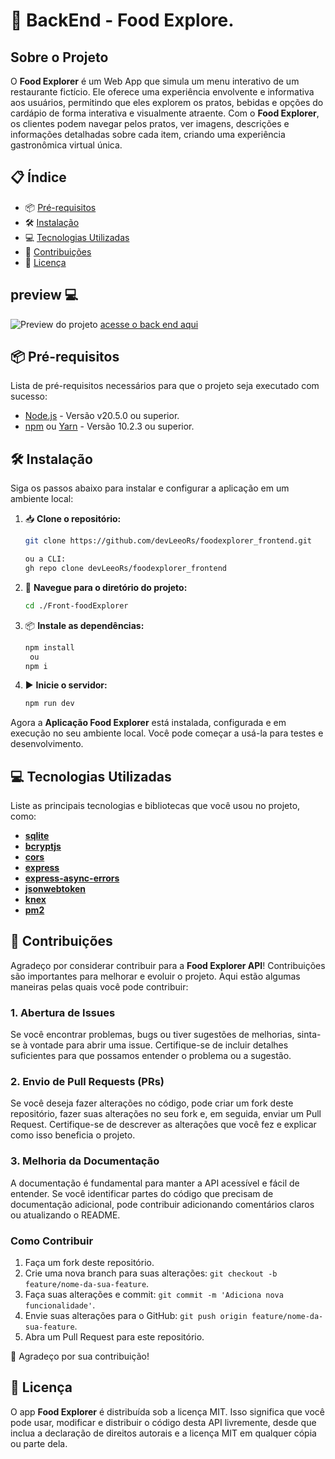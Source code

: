 # 🍕 BackEnd - Food Explore.

## Sobre o Projeto

O **Food Explorer** é um Web App que simula um menu interativo de um restaurante fictício. Ele oferece uma experiência envolvente e informativa aos usuários, permitindo que eles explorem os pratos, bebidas e opções do cardápio de forma interativa e visualmente atraente. Com o **Food Explorer**, os clientes podem navegar pelos pratos, ver imagens, descrições e informações detalhadas sobre cada item, criando uma experiência gastronômica virtual única.

## 📋 Índice

- 📦 [Pré-requisitos](#-pré-requisitos)
- 🛠️ [Instalação](#%EF%B8%8F-instalação)
- 💻 [Tecnologias Utilizadas](#-tecnologias-utilizadas)
- 🤝 [Contribuições](#-contribuições)
- 📄 [Licença](#-licença)

## preview 💻

![Preview do projeto](https://cdn.discordapp.com/attachments/1131335270973841550/1171846026315964497/mockoup_food_explorer.jpg?ex=655e29a8&is=654bb4a8&hm=47d84de15ebfac62ba70f955f5ed6420d834124b426ac21741d0d60f64da0fcf&)
[acesse o back end aqui](https://github.com/devLeeoRs/RockeatNotes_Backend)


## 📦 Pré-requisitos

Lista de pré-requisitos necessários para que o projeto seja executado com sucesso:

- [Node.js](https://nodejs.org/) - Versão v20.5.0 ou superior.
- [npm](https://www.npmjs.com/) ou [Yarn](https://yarnpkg.com/) - Versão 10.2.3 ou superior.

## 🛠️ Instalação

Siga os passos abaixo para instalar e configurar a aplicação em um ambiente local:

1. 📥 **Clone o repositório:**

   ```bash
   git clone https://github.com/devLeeoRs/foodexplorer_frontend.git

   ou a CLI:
   gh repo clone devLeeoRs/foodexplorer_frontend
   ```

2. 📂 **Navegue para o diretório do projeto:**

   ```bash
   cd ./Front-foodExplorer
   ```

3. 📦 **Instale as dependências:**

   ```bash
   npm install
    ou
   npm i
   ```

4. ▶️ **Inicie o servidor:**

   ```bash
   npm run dev
   ```

Agora a **Aplicação Food Explorer** está instalada, configurada e em execução no seu ambiente local. Você pode começar a usá-la para testes e desenvolvimento.

## 💻 Tecnologias Utilizadas

Liste as principais tecnologias e bibliotecas que você usou no projeto, como:

- [**sqlite**](https://www.sqlite.org/index.html)
- [**bcryptjs**](https://www.npmjs.com/package/bcrypt/)
- [**cors**](https://www.npmjs.com/package/cors)
- [**express**](https://www.npmjs.com/package/express)
- [**express-async-errors**](https://www.npmjs.com/package/express-async-errors)
- [**jsonwebtoken**](https://www.npmjs.com/package/jsonwebtoken)
- [**knex**](https://www.npmjs.com/package/knex)
- [**pm2**](https://www.npmjs.com/package/pm2)

## 🤝 Contribuições

Agradeço por considerar contribuir para a **Food Explorer API**! Contribuições são importantes para melhorar e evoluir o projeto. Aqui estão algumas maneiras pelas quais você pode contribuir:

### 1. Abertura de Issues

Se você encontrar problemas, bugs ou tiver sugestões de melhorias, sinta-se à vontade para abrir uma issue. Certifique-se de incluir detalhes suficientes para que possamos entender o problema ou a sugestão.

### 2. Envio de Pull Requests (PRs)

Se você deseja fazer alterações no código, pode criar um fork deste repositório, fazer suas alterações no seu fork e, em seguida, enviar um Pull Request. Certifique-se de descrever as alterações que você fez e explicar como isso beneficia o projeto.

### 3. Melhoria da Documentação

A documentação é fundamental para manter a API acessível e fácil de entender. Se você identificar partes do código que precisam de documentação adicional, pode contribuir adicionando comentários claros ou atualizando o README.

### Como Contribuir

1. Faça um fork deste repositório.
2. Crie uma nova branch para suas alterações: `git checkout -b feature/nome-da-sua-feature`.
3. Faça suas alterações e commit: `git commit -m 'Adiciona nova funcionalidade'`.
4. Envie suas alterações para o GitHub: `git push origin feature/nome-da-sua-feature`.
5. Abra um Pull Request para este repositório.

🤝 Agradeço por sua contribuição!

## 📄 Licença

O app **Food Explorer** é distribuída sob a licença MIT. Isso significa que você pode usar, modificar e distribuir o código desta API livremente, desde que inclua a declaração de direitos autorais e a licença MIT em qualquer cópia ou parte dela.
